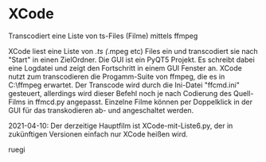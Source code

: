 # XCode
Transcodiert eine Liste von ts-Files (Filme) mittels ffmpeg

XCode liest eine Liste von *.ts (*.mpeg etc) Files ein und transcodiert sie nach "Start" in einen ZielOrdner.
Die GUI ist ein PyQT5 Projekt.
Es schreibt dabei eine Logdatei und zeigt den Fortschritt in einem GUI Fenster an.
XCode nutzt zum transcodieren die Progamm-Suite von ffmpeg, die es in C:\ffmpeg erwartet.
Der Transcode wird durch die Ini-Datei "ffcmd.ini" gesteuert, allerdings wird dieser Befehl noch je nach Codierung des Quell-Films in ffmcd.py angepasst.
Einzelne Filme können per Doppelklick in der GUI für das transkodieren ab- und angeschaltet werden.

2021-04-10:
Der derzeitige Hauptfilm ist XCode-mit-Liste6.py, der in zukünftigen Versionen einfach nur XCode heißen wird.

ruegi

